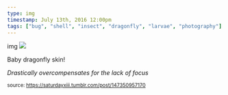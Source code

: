 ```yaml
---
type: img
timestamp: July 13th, 2016 12:00pm
tags: ["bug", "shell", "insect", "dragonfly", "larvae", "photography"]
---
```

img
<img src="https://saturdayxiii.github.io/media/147350957170.jpg"/>

Baby dragonfly skin!

*Drastically overcompensates for the lack of focus*
 
      
      
      
      
      
  
<small>source: https://saturdayxiii.tumblr.com/post/147350957170</small>